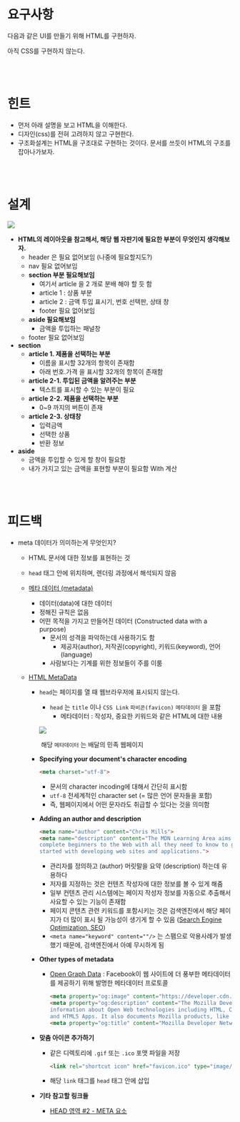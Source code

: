 # 요구사항

다음과 같은 UI를 만들기 위해 HTML를 구현하자.

아직 CSS를 구현하지 않는다.

<br />

<br />

# 힌트

- 먼저 아래 설명을 보고 HTML을 이해한다.
- 디자인(css)를 전혀 고려하지 않고 구현한다.
- 구조화설계는 HTML을 구조대로 구현하는 것이다. 문서를 쓰듯이 HTML의 구조를 잡아나가보자.

<br />

<br />

# 설계

![](https://i.imgur.com/K4lv912.png)

- **HTML의 레이아웃을 참고해서, 해당 웹 자판기에 필요한 부분이 무엇인지 생각해보자.**
  - header 은 필요 없어보임 (나중에 필요할지도?)
  - nav 필요 없어보임
  - **section 부분 필요해보임**
    - 여기서 article 을 2 개로 분배 해야 할 듯 함
    - article 1 : 상품 부분
    - article 2 : 금액 투입 표시기, 번호 선택판, 상태 창
    - footer 필요 없어보임
  - **aside 필요해보임**
    - 금액을 투입하는 패널창
  - footer 필요 없어보임
- **section**
  - **article 1. 제품을 선택하는 부분**
    - 이름을 표시할 32개의 항목이 존재함
    - 아래 번호.가격 을 표시할 32개의 항목이 존재함
  - **article 2-1. 투입된 금액을 알려주는 부분**
    - 텍스트를 표시할 수 있는 부분이 필요
  - **article 2-2. 제품을 선택하는 부분**
    - 0~9 까지의 버튼이 존재
  - **article 2-3. 상태창**
    - 입력금액
    - 선택한 상품
    - 반환 정보
- **aside**
  - 금액을 투입할 수 있게 할 창이 필요함
  - 내가 가지고 있는 금액을 표현할 부분이 필요함 With 계산

<br />

<br />

# 피드백

- meta 데이터가 의미하는게 무엇인지?

  - HTML 문서에 대한 정보를 표현하는 것

  - `head` 태그 안에 위치하며, 렌더링 과정에서 해석되지 않음

  - [메타 데이터 (metadata)](https://ko.wikipedia.org/wiki/%EB%A9%94%ED%83%80%EB%8D%B0%EC%9D%B4%ED%84%B0)

    - 데이터(data)에 대한 데이터
    - 정해진 규칙은 없음
    - 어떤 목적을 가지고 만들어진 데이터 (Constructed data with a purpose)
      - 문서의 성격을 파악하는데 사용하기도 함
        - 제공자(author), 저작권(copyright), 키워드(keyword), 언어(language)
      - 사람보다는 기계를 위한 정보들이 주를 이룸

  - [HTML MetaData](https://developer.mozilla.org/ko/docs/Web/HTML/Element/meta)

    - `head`는 페이지를 열 때 웹브라우저에 표시되지 않는다.

      - `head` 는 `title` 이나 `CSS Link` `파비콘(favicon)` `메타데이터` 을 포함
        - 메타데이터 : 작성자, 중요한 키워드와 같은 HTML에 대한 내용

      ![](https://i.imgur.com/NiCvSMa.png)

      ​	해당 `메타데이터` 는 배달의 민족 웹페이지

    - **Specifying your document's character encoding**

      ```html
      <meta charset="utf-8">
      ```

      - 문서의 character incoding에 대해서 간단히 표시함
      - `utf-8` 전세계적인 character set (= 많은 언어 문자들을 포함)
      - 즉, 웹페이지에서 어떤 문자라도 취급할 수 있다는 것을 의미함

    - **Adding an author and description**

      ```html
      <meta name="author" content="Chris Mills">
      <meta name="description" content="The MDN Learning Area aims to provide
      complete beginners to the Web with all they need to know to get
      started with developing web sites and applications.">
      ```

      - 관리자를 정의하고 (author) 머릿말을 요약 (description) 하는데 유용하다
      - 저자를 지정하는 것은 컨텐츠 작성자에 대한 정보를 볼 수 있게 해줌
      - 일부 컨텐츠 관리 시스템에는 페이지 작성자 정보를 자동으로 추출해서 사요할 수 있는 기능이 존재함
      - 페이지 콘텐츠 관련 키워드를 포함시키는 것은 검색엔진에서 해당 페이지가 더 많이 표시 될 가능성이 생기게 할 수 있음 ([Search Engine Optimization, SEO](https://developer.mozilla.org/en-US/docs/Glossary/SEO))
      - `<meta name="keyword" content=""/>` 는 스팸으로 악용사례가 발생했기 때문에, 검색엔진에서 아예 무시하게 됨

    - **Other types of metadata**

      - [Open Graph Data](http://ogp.me/) : Facebook이 웹 사이트에 더 풍부한 메타데이터를 제공하기 위해 발명한 메타데이터 프로토콜

        ```html
        <meta property="og:image" content="https://developer.cdn.mozilla.net/static/img/opengraph-logo.dc4e08e2f6af.png">
        <meta property="og:description" content="The Mozilla Developer Network (MDN) provides
        information about Open Web technologies including HTML, CSS, and APIs for both Web sites
        and HTML5 Apps. It also documents Mozilla products, like Firefox OS.">
        <meta property="og:title" content="Mozilla Developer Network">
        ```

    - **맞춤 아이콘 추가하기**

      - 같은 디렉토리에 `.gif` 또는 `.ico` 포맷 파일을 저장

        ```html
        <link rel="shortcut icon" href="favicon.ico" type="image/x-icon">
        ```

      - 해당 `link` 태그를 `head` 태그 안에 삽입

    - **기타 참고할 링크들**

      - [HEAD 영역 #2 - META 요소](http://webdir.tistory.com/308)

